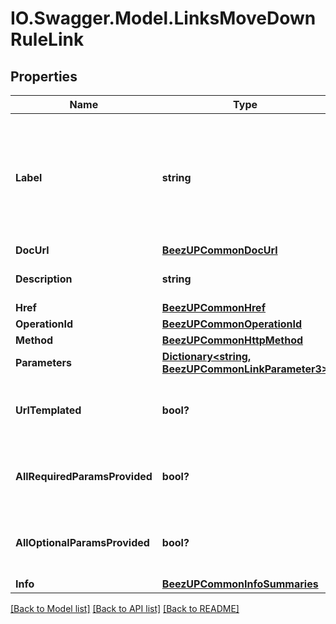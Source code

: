 # IO.Swagger.Model.LinksMoveDownRuleLink
## Properties

Name | Type | Description | Notes
------------ | ------------- | ------------- | -------------
**Label** | **string** | The label corresponding to the link. This label is automatically translated based on the Accept-Language http header. | [optional] 
**DocUrl** | [**BeezUPCommonDocUrl**](BeezUPCommonDocUrl.md) |  | [optional] 
**Description** | **string** | The description of the link | [optional] 
**Href** | [**BeezUPCommonHref**](BeezUPCommonHref.md) |  | 
**OperationId** | [**BeezUPCommonOperationId**](BeezUPCommonOperationId.md) |  | [optional] 
**Method** | [**BeezUPCommonHttpMethod**](BeezUPCommonHttpMethod.md) |  | [optional] 
**Parameters** | [**Dictionary&lt;string, BeezUPCommonLinkParameter3&gt;**](BeezUPCommonLinkParameter3.md) |  | [optional] 
**UrlTemplated** | **bool?** | indicates whether the href is templated or not | [optional] 
**AllRequiredParamsProvided** | **bool?** | indicates whether all required params have been provided | [optional] 
**AllOptionalParamsProvided** | **bool?** | indicates whether all optionals params have been provided | [optional] 
**Info** | [**BeezUPCommonInfoSummaries**](BeezUPCommonInfoSummaries.md) |  | [optional] 

[[Back to Model list]](../README.md#documentation-for-models) [[Back to API list]](../README.md#documentation-for-api-endpoints) [[Back to README]](../README.md)

